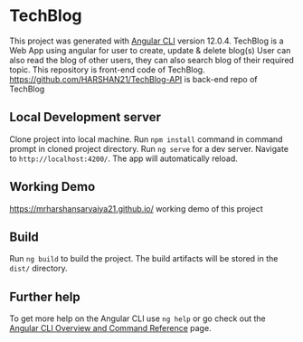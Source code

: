 # TechBlog

This project was generated with [Angular CLI](https://github.com/angular/angular-cli) version 12.0.4.
TechBlog is a Web App using angular for user to create, update & delete blog(s)
User can also read the blog of other users, they can also search blog of their required topic. 
This repository is front-end code of TechBlog. https://github.com/HARSHAN21/TechBlog-API is back-end repo of TechBlog

## Local Development server

Clone project into local machine.
Run `npm install` command in command prompt in cloned project directory.
Run `ng serve` for a dev server. Navigate to `http://localhost:4200/`. The app will automatically reload.

## Working Demo

https://mrharshansarvaiya21.github.io/ working demo of this project

## Build

Run `ng build` to build the project. The build artifacts will be stored in the `dist/` directory.

## Further help

To get more help on the Angular CLI use `ng help` or go check out the [Angular CLI Overview and Command Reference](https://angular.io/cli) page.
